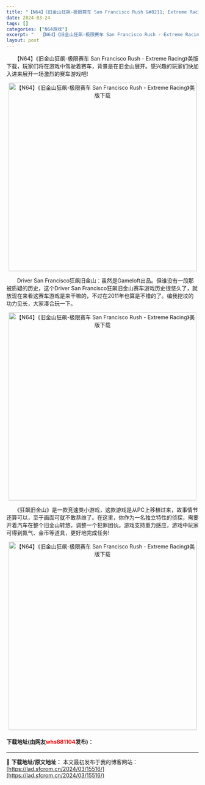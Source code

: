```yaml
---
title: "【N64】《旧金山狂飙-极限赛车 San Francisco Rush &#8211; Extreme Racing》美版下载"
date: 2024-03-24
tags: []
categories: ["N64游戏"]
excerpt: "　　【N64】《旧金山狂飙-极限赛车 San Francisco Rush - Extreme Racing》美版下载，玩家们将在游戏中驾驶着赛车，背景是在旧金山展开。感兴趣的玩家们快加入进来展开一场激烈的赛车游戏吧! 　　Driver San Francisco狂飙旧金山：虽然是Gameloft出&hellip;"
layout: post
---
```


 <p>　　【N64】《旧金山狂飙-极限赛车 San Francisco Rush - Extreme Racing》美版下载，玩家们将在游戏中驾驶着赛车，背景是在旧金山展开。感兴趣的玩家们快加入进来展开一场激烈的赛车游戏吧!</p> <p align="center"><img align="" border="0" src="https://lad.sfcrom.cn/wp-content/uploads/2024/03/20240324_66004337d7b58.png" width="493" alt="【N64】《旧金山狂飙-极限赛车 San Francisco Rush - Extreme Racing》美版下载" /></p> <p>　　Driver San Francisco狂飙旧金山：虽然是Gameloft出品。但谁没有一段那被质疑的历史，这个Driver San Francisco狂飙旧金山赛车游戏历史很悠久了，就放现在来看这赛车游戏是来干嘛的，不过在2011年也算是不错的了。编我挖坟的功力见长，大家凑合玩一下。</p> <p align="center"><img align="" border="0" src="https://lad.sfcrom.cn/wp-content/uploads/2024/03/20240324_6600433911057.png" width="492" alt="【N64】《旧金山狂飙-极限赛车 San Francisco Rush - Extreme Racing》美版下载" /></p> <p>　　《狂飙旧金山》是一款竞速类小游戏，这款游戏是从PC上移植过来，故事情节还算可以，至于画面可就不敢恭维了。在这里，你作为一名独立特性的侦探，需要开着汽车在整个旧金山转悠，调整一个犯罪团伙。游戏支持重力感应，游戏中玩家可得到氮气、金币等道具，更好地完成任务!</p> <p align="center"><img align="" border="0" src="https://lad.sfcrom.cn/wp-content/uploads/2024/03/20240324_6600433a3e1da.png" width="493" alt="【N64】《旧金山狂飙-极限赛车 San Francisco Rush - Extreme Racing》美版下载" /></p> <p><h4>下载地址(由网友<font color="red">whs881104</font>发布)：</h4></p> 

---
📖 **下载地址/原文地址：** 本文最初发布于我的博客网站：[https://lad.sfcrom.cn/2024/03/15516/](https://lad.sfcrom.cn/2024/03/15516/)
